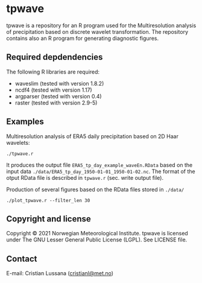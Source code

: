 # tpwave
tpwave is a repository for an R program used for the Multiresolution analysis of precipitation based on discrete wavelet transformation. The repository contains also an R program for generating diagnostic figures.

## Required depdendencies

The following R libraries are required:
- waveslim (tested with version 1.8.2)
- ncdf4 (tested with version 1.17)
- argparser (tested with version 0.4)
- raster (tested with version 2.9-5)

## Examples

Multiresolution analysis of ERA5 daily precipitation based on 2D Haar wavelets:

```
./tpwave.r
```

It produces the output file ```ERA5_tp_day_example_waveEn.RData``` based on the input data ```./data/ERA5_tp_day_1950-01-01_1950-01-02.nc```.
The format of the otput RData file is described in ```tpwave.r``` (sec. write output file).

Production of several figures based on the RData files stored in ```./data/```

```
./plot_tpwave.r --filter_len 30
```




## Copyright and license

Copyright © 2021 Norwegian Meteorological Institute. tpwave is licensed under The GNU Lesser General Public License (LGPL). See LICENSE file.

## Contact

E-mail: Cristian Lussana (cristianl@met.no)
